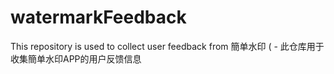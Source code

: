 # watermarkFeedback
This repository is used to collect user feedback from 簡单水印 ( - 此仓库用于收集簡单水印APP的用户反馈信息
